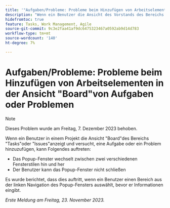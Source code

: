 ```yaml
---
title: '"Aufgaben/Probleme: Probleme beim Hinzufügen von Arbeitselementen in der Ansicht "Board"von Aufgaben oder Problemen"'
description: "Wenn ein Benutzer die Ansicht des Vorstands des Bereichs Aufgaben oder Probleme in einem Projekt anzeigt und versucht, eine Aufgabe oder ein Problem hinzuzufügen, können die hier aufgelisteten Probleme auftreten."
hidefromtoc: true
feature: Tasks, Work Management, Agile
source-git-commit: 9c3e2faa41af9dc6475323467a0592ab9d14d783
workflow-type: tm+mt
source-wordcount: '140'
ht-degree: 7%

---
```



# Aufgaben/Probleme: Probleme beim Hinzufügen von Arbeitselementen in der Ansicht &quot;Board&quot;von Aufgaben oder Problemen

>[!NOTE]
>
>Dieses Problem wurde am Freitag, 7. Dezember 2023 behoben.

Wenn ein Benutzer in einem Projekt die Ansicht &quot;Board&quot;des Bereichs &quot;Tasks&quot;oder &quot;Issues&quot;anzeigt und versucht, eine Aufgabe oder ein Problem hinzuzufügen, kann Folgendes auftreten:

* Das Popup-Fenster wechselt zwischen zwei verschiedenen Fensterstilen hin und her
* Der Benutzer kann das Popup-Fenster nicht schließen

Es wurde berichtet, dass dies auftritt, wenn ein Benutzer einen Bereich aus der linken Navigation des Popup-Fensters auswählt, bevor er Informationen eingibt.

_Erste Meldung am Freitag, 23. November 2023._

